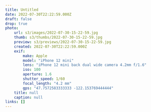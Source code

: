 ```yaml
---
title: Untitled
date: 2022-07-30T22:22:59.000Z
draft: false
drop: true
photo:
    url: s3/images/2022-07-30-15-22-59.jpg
    thumb: s3/thumbs/2022-07-30-15-22-59.jpg
    preview: s3/previews/2022-07-30-15-22-59.jpg
    created: 2022-07-30T22:22:59.000Z
    exif:
        make: Apple
        model: "iPhone 12 mini"
        lens: "iPhone 12 mini back dual wide camera 4.2mm f/1.6"
        iso: 100
        aperture: 1.6
        shutter_speed: 1/60
        focal_length: "4.2 mm"
        gps: "47.7572583333333 -122.153769444444"
    title: null
    caption: null
links: []
---
```

